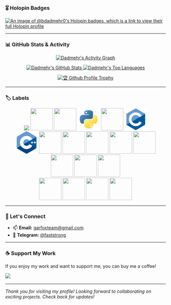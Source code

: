 ### 🎖️ Holopin Badges

<a href="https://holopin.io/@bdadmehr0">
  <img src="https://holopin.me/bdadmehr0" alt="An image of @bdadmehr0's Holopin badges, which is a link to view their full Holopin profile"/>
</a>

---

### 📊 GitHub Stats & Activity

<p align="center">
  <a href="https://github.com/ashutosh00710/github-readme-activity-graph">
    <img src="https://github-readme-activity-graph.vercel.app/graph?username=BDadmehr0&theme=github-compact" alt="Dadmehr's Activity Graph"/>
  </a>
</p>

<p align="center">
  <a href="https://github.com/anuraghazra/github-readme-stats">
    <img height="180" src="https://github-readme-stats.vercel.app/api?username=BDadmehr0&theme=dark&show_icons=true" alt="Dadmehr's GitHub Stats"/>
  </a>
  <a href="https://github.com/anuraghazra/convoychat">
    <img height="180" src="https://github-readme-stats.vercel.app/api/top-langs?username=BDadmehr0&layout=compact&langs_count=8&card_width=320&theme=dark" alt="Dadmehr's Top Languages"/>
  </a>
</p>

<p align="center">
  <a href="https://github.com/ryo-ma/github-profile-trophy">
    <img src="https://github-profile-trophy.vercel.app/?username=BDadmehr0&column=6&theme=gruvbox&no-frame=true&rank=AAA,AA,S,SS,SSS,SECRET" alt="🏆 Github Profile Trophy"/>
  </a>
</p>

---

### 🏷️ Labels

<p align="center">
  <img src="https://raw.githubusercontent.com/NationalSecurityAgency/ghidra/refs/heads/master/Ghidra/Features/Base/src/main/resources/images/GHIDRA_3.png" height="70" />
  <img src="https://www.vectorlogo.zone/logos/gnu_bash/gnu_bash-icon.svg" width="70" height="70"/>
  <img src="https://cdn.worldvectorlogo.com/logos/django.svg" width="70" height="70"/>
  <img src="https://raw.githubusercontent.com/devicons/devicon/master/icons/python/python-original.svg" width="70" height="70"/>

  <img src="https://www.vectorlogo.zone/logos/ibm/ibm-icon.svg" width="70" height="70"/> 
  <img src="https://raw.githubusercontent.com/devicons/devicon/master/icons/c/c-original.svg" width="70" height="70"/><br>
  <img src="https://raw.githubusercontent.com/devicons/devicon/master/icons/cplusplus/cplusplus-original.svg" width="70" height="70"/>
  <img src="https://www.vectorlogo.zone/logos/linux/linux-icon.svg" width="70" height="70"/>

  <img src="https://www.vectorlogo.zone/logos/github/github-icon.svg" width="70" height="70"/>
  <img src="https://www.vectorlogo.zone/logos/duckduckgo/duckduckgo-icon.svg" width="70" height="70"/>
  <img src="https://www.vectorlogo.zone/logos/gimp/gimp-icon.svg" width="70" height="70"/>

  <img src="https://www.vectorlogo.zone/logos/nvidia/nvidia-icon.svg" width="70" height="70"/> 
  <img src="https://www.vectorlogo.zone/logos/perl/perl-icon.svg" width="70" height="70"/>
  <img src="https://www.vectorlogo.zone/logos/qtio/qtio-icon.svg" width="70" height="70"/> 
  <img src="https://www.vectorlogo.zone/logos/raspberrypi/raspberrypi-icon.svg" width="70" height="70"/>
  <br>
  <img src="https://hacktoberfest.com/_next/static/media/favicon.25a5e6eb.svg" width="70" height="70"/>
  <img src="https://www.svgrepo.com/download/303108/google-icon-logo.svg" width="70" height="70"/>
  <img src="https://www.vectorlogo.zone/logos/nasa/nasa-icon.svg" width="70" height="70"/>
  <img src="https://www.vectorlogo.zone/logos/gnu/gnu-icon.svg" width="70" height="70"/>
  
</p>




---

### 🤝 Let's Connect

- 📫 **Email:** [garfoxteam@gmail.com](mailto:garfoxteam@gmail.com)
- 🚀 **Telegram:** [@faststrong](https://t.me/faststrong)

---

### ☕ Support My Work

If you enjoy my work and want to support me, you can buy me a coffee!

<a href="http://www.coffeete.ir/dadmehr">
       <img src="http://www.coffeete.ir/images/buttons/lemonchiffon.png" style="width:260px;" />
</a>

---

*Thank you for visiting my profile! Looking forward to collaborating on exciting projects. Check back for updates!*
